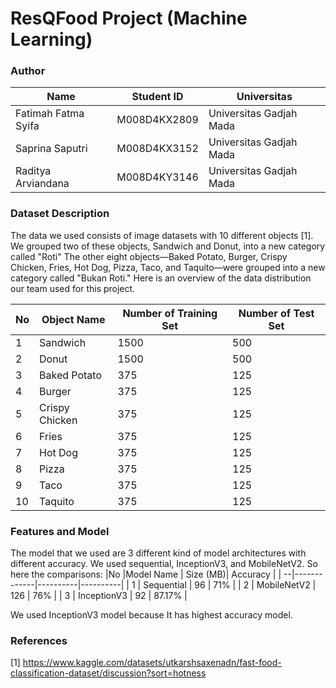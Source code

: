 
# **ResQFood Project (Machine Learning)**

### Author


|Name                               |Student ID          | Universitas               |
| ----------------------------------|---------------------|----------------------------|
| Fatimah Fatma Syifa               | M008D4KX2809		  | Universitas Gadjah Mada    |
| Saprina Saputri                   | M008D4KX3152		  | Universitas Gadjah Mada    |
| Raditya Arviandana                | M008D4KY3146		  | Universitas Gadjah Mada    |


### Dataset Description
The data we used consists of image datasets with 10 different objects [1]. We grouped two of these objects, Sandwich and Donut, into a new category called "Roti" The other eight objects—Baked Potato, Burger, Crispy Chicken, Fries, Hot Dog, Pizza, Taco, and Taquito—were grouped into a new category called "Bukan Roti." Here is an overview of the data distribution our team used for this project.

|No |Object Name        | Number of Training Set |Number of Test Set|
| --|-------------------|------------------------|------------------|
| 1 | Sandwich		      | 1500                   | 500              |
| 2 | Donut		          | 1500                   | 500              |
| 3 | Baked Potato		  | 375                    | 125              |
| 4 | Burger		        | 375                    | 125              |
| 5 | Crispy Chicken	  | 375                    | 125              |
| 6 | Fries		          | 375                    | 125              |
| 7 | Hot Dog		        | 375                    | 125              |
| 8 | Pizza		          | 375                    | 125              |
| 9 | Taco		          | 375                    | 125              |
| 10| Taquito		        | 375                    | 125              |

### Features and Model
The model that we used are 3 different kind of model architectures with different accuracy. We used sequential, InceptionV3, and MobileNetV2. So here the comparisons:
|No |Model Name   | Size (MB)| Accuracy |
| --|-------------|----------|----------|
| 1 | Sequential  |   96     | 71%      |
| 2 | MobileNetV2 |   126    |  76%     |
| 3 | InceptionV3 |   92     | 87.17%   |

We used InceptionV3 model because It has highest accuracy model.
### References
[1] https://www.kaggle.com/datasets/utkarshsaxenadn/fast-food-classification-dataset/discussion?sort=hotness
